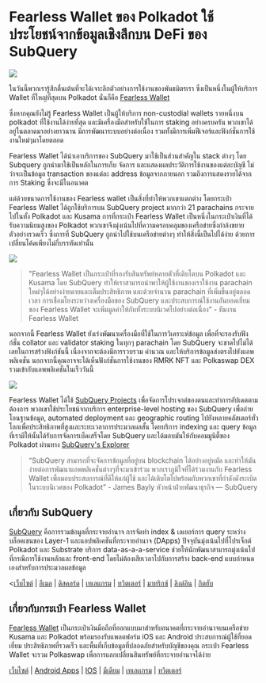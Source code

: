 # Fearless Wallet ของ Polkadot ใช้ประโยชน์จากข้อมูลเชิงลึกบน DeFi ของ SubQuery

![](https://miro.medium.com/max/1400/1*HcPJ-5hy6WZrLhkuL6P2BA.png)

ในวันนี้พวกเรารู้สึกตื่นเต้นที่จะได้เจาะลึกตัวอย่างการใช้งานของพันธมิตรเรา ซึ่งเป็นหนึ่งในผู้ให้บริการ Wallet ที่ใหญ่ที่สุดบน Polkadot นั่นก็คือ [Fearless Wallet](https://fearlesswallet.io/)

ซึ่งหากคุณยังไม่รู้ Fearless Wallet เป็นผู้ให้บริการ non-custodial wallets รายหนึ่งบน polkadot ที่ใช้งานได้ง่ายที่สุด และมีเครื่องมือสำหรับใช้ในการ staking อย่างครบครัน พวกเขาได้อยู่ในตลาดมาอย่างยาวนาน มีการพัฒนาระบบอย่างต่อเนื่อง รวมทั้งมีการเพิ่มฟีเจอร์และฟังก์ชั่นการใช้งานใหม่ๆมาโดยตลอด

Fearless Wallet ได้นำเอาบริการของ SubQuery มาใช้เป็นส่วนสำคัญใน stack ต่างๆ โดย Subquery ถูกนำมาใช้เป็นหลักในการเก็บ จัดการ และแสดงผลประวัติการใช้งานของแต่ละบัญชี ไม่ว่าจะเป็นข้อมูล transaction ของแต่ละ address ข้อมูลจากภายนอก รวมถึงการแสดงรายได้จากการ Staking ซึ่งจะมีในอนาคต

แต่ด้วยขนาดการใช้งานของ Fearless wallet เป็นสิ่งที่ทำให้พวกเขาแตกต่าง โดยกระเป๋า Fearless Wallet ได้ถูกใช้บริการบน SubQuery project มากกว่า 21 parachains กระจายไปในทั้ง Polkadot และ Kusama การที่กระเป๋า Fearless Wallet เป็นหนึ่งในกระเป๋าเงินที่ได้รับความนิยมสูงของ Polkadot พวกเขาจึงมุ่งเน้นไปที่ความครอบคลุมของเครือข่ายซึ่งกำล้งขยายตัวอย่างรวดเร็ว ซึ่งการที่ SubQuery ถูกนำไปใช้บนเครือข่ายต่างๆ ทำให้สิ่งนี้เป็นไปได้ง่าย ด้วยการเปลี่ยนโค้ดเพียงไม่กี่บรรทัดเท่านั้น

![](https://miro.medium.com/max/1400/1*5D3J7-_HC2tAP05oOlV5yw.png)

> "Fearless Wallet เป็นกระเป๋าที่รองรับสินทรัพย์หลายตัวที่เติบโตบน Polkadot และ Kusama โดย SubQuery ทำให้เราสามารถนำพาให้ผู้ใช้งานของเราใช้งาน parachain ใหม่ๆได้อย่างง่ายดายและเต็มประสิทธิภาพ และด้วยจำนวน parachain ที่เพิ่มขึ้นอยู่ตลอดเวลา การเชื่อมโยงระหว่างเครื่องมือของ SubQuery และประสบการณ์ใช้งานอันยอดเยี่ยมของ Fearless Wallet จะเพิ่มมูลค่าให้กับทั้งระบบนิเวศไปอย่างต่อเนื่อง” - ทีมงาน Fearless Wallet

นอกจากนี้ Fearless Wallet ยังเร่งพัฒนาเครื่องมือที่ใช้ในการวิเคราะห์ข้อมูล เพื่อที่จะรองรับฟังก์ชั่น collator และ validator staking ในทุกๆ parachain โดย SubQuery จะขาดไปไม่ได้เลยในการสร้างฟังก์ชันนี้ เนื่องจากจะต้องมีการรวบรวม คำนวณ และให้บริการข้อมูลส่งตรงไปยังแอพพลิเคชั่น นอกจากนี้คุณอาจจะได้เห็นฟังก์ชั่นการใช้งานของ RMRK NFT และ Polkaswap DEX รวมเข้ากับแอพพลิเคชั่นในเร็ววันนี้

![](https://miro.medium.com/max/1400/1*3X7m4-m0NJ3xQ44UKZB7tw.png)

Fearless Wallet ได้ใช้ [SubQuery Projects](https://project.subquery.network/) เพื่อจัดการโปรเจกต์ของตนและทำการอัปเดตตามต้องการ พวกเขาใช้ประโยชน์จากบริการ enterprise-level hosting ของ SubQuery เพื่อถ่ายโอนฐานข้อมูล, automated deployment และ geographic routing ไปยังหลายคลัสเตอร์ทั่วโลกเพื่อประสิทธิภาพที่สูงและระยะเวลาการประมวลผลสั้น โดยบริการ indexing และ query ข้อมูลที่เรามีให้นั้นได้รับการจัดการเบ็ดเสร็จโดย SubQuery และได้มอบมันให้กับคอมมูนิตี้ของ Polkadot ผ่านทาง [SubQuery's Explorer](https://explorer.subquery.network/)

> “SubQuery สามารถที่จะจัดการข้อมูลที่อยู่บน blockchain ได้อย่างอยู่หมัด และทำให้มันง่ายต่อการพัฒนาแอพพลิเคชั่นต่างๆที่จะมาเข้าร่วม พวกเราภูมิใจที่ได้ร่วมงานกับ Fearless Wallet เพื่อมอบประสบการณ์ที่ดีให้แก่ผู้ใช้ และได้เติบโตไปพร้อมกับพวกเขาที่กำลังดังระเบิดในระบบนิเวศของ Polkadot” - James Bayly หัวหน้าฝ่ายพัฒนาธุรกิจ — SubQuery

## เกี่ยวกับ SubQuery

[SubQuery](https://subquery.network/) คือการรวมข้อมูลที่กระจายอำนาจ การจัดทำ index & เลเยอร์การ query ระหว่างบล็อคเชนของ Layer-1 และแอปพลิเคชันที่กระจายอำนาจ (DApps) ปัจจุบันมุ่งเน้นไปที่โปรเจ็กต์ Polkadot และ Substrate บริการ data-as-a-a-service ช่วยให้นักพัฒนาสามารถมุ่งเน้นไปที่กรณีการใช้งานหลักและ front-end โดยไม่ต้องเสียเวลาไปกับการสร้าง back-end แบบกำหนดเองสำหรับการประมวลผลข้อมูล

<[เว็บไซต์](https://subquery.network/) | [อีเมล](hello@subquery.network) | [ดิสคอร์ด](https://discord.com/invite/78zg8aBSMG) | [เทเลแกรม](https://t.me/subquerynetwork) | [ทวิตเตอร์](https://twitter.com/subquerynetwork) | [มาทริกซ์](https://matrix.to/#/#subquery:matrix.org) | [ลิงด์อิน](https://www.linkedin.com/company/subquery) | [กิตฮับ](https://www.youtube.com/channel/UCi1a6NUUjegcLHDFLr7CqLw)

## เกี่ยวกับกระเป๋า Fearless Wallet

[Fearless Wallet](https://fearlesswallet.io/) เป็นกระเป๋าเงินมือถือที่ออกแบบมาสำหรับอนาคตที่กระจายอำนาจบนเครือข่าย Kusama และ Polkadot พร้อมรองรับแพลตฟอร์ม iOS และ Android ประสบการณ์ผู้ใช้ที่ยอดเยี่ยม ประสิทธิภาพที่รวดเร็ว และพื้นที่เก็บข้อมูลที่ปลอดภัยสำหรับบัญชีของคุณ กระเป๋า Fearless Wallet จะรวม Polkaswap เพื่อการแลกเปลี่ยนสินทรัพย์ที่กระจายอำนาจได้ง่าย

[เว็บไซต์](https://fearlesswallet.io/) | [Android Apps](https://play.google.com/store/apps/details?id=jp.co.soramitsu.fearless) | [IOS](https://apps.apple.com/us/app/fearless-wallet/id1537251089) | [มีเดียม](https://medium.com/fearlesswallet/) | [เทเลเเกรม](https://t.me/fearlesswallet) | [ทวิตเตอร์](https://twitter.com/FearlessWallet)

